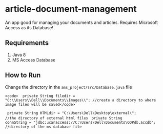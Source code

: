 # article-document-management
An app good for managing your documents and articles.  Requires Microsoft Access as its Database!

##  Requirements
1. Java 8
2. MS Access Database

## How to Run
Change the directory in the <code>ams_project/src/Database.java</code> file

    <code>  private String filedir = "C:\\Users\\Dell\\Documents\\Images\\"; //create a directory to where image files will be saved</code>
   <code> private String HTMLdir = "C:\\Users\\Dell\\Desktop\\external\\"; //the directory of external html files</code>
   <code> private String connString = "jdbc:ucanaccess://C:\\Users\\Dell\\Documents\\OOPdb.accdb"; //directory of the ms database file</code>
 
